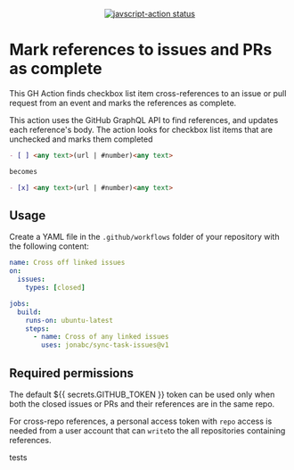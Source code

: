 
<p align="center">
  <a href="https://github.com/jonabc/sync-task-issues"><img alt="javscript-action status" src="https://github.com/jonabc/sync-task-issues/workflows/units-test/badge.svg"></a>
</p>

# Mark references to issues and PRs as complete

This GH Action finds checkbox list item cross-references to an issue or pull request from an event and marks the references as complete.

This action uses the GitHub GraphQL API to find references, and updates each reference's body.  The action looks for checkbox list items that are unchecked and marks them completed

```markdown
- [ ] <any text>(url | #number)<any text>

becomes

- [x] <any text>(url | #number)<any text>
```


## Usage

Create a YAML file in the `.github/workflows` folder of your repository with the following content:

```yml
name: Cross off linked issues
on:
  issues:
    types: [closed]

jobs:
  build:
    runs-on: ubuntu-latest
    steps:
      - name: Cross of any linked issues
        uses: jonabc/sync-task-issues@v1
```

## Required permissions

The default ${{ secrets.GITHUB_TOKEN }} token can be used only when both the closed issues or PRs and their references are in the same repo.

For cross-repo references, a personal access token with `repo` access is needed from a user account that can `write`to the all repositories containing references.


tests

